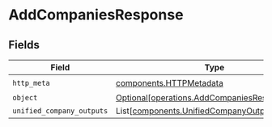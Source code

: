 # AddCompaniesResponse


## Fields

| Field                                                                                                | Type                                                                                                 | Required                                                                                             | Description                                                                                          |
| ---------------------------------------------------------------------------------------------------- | ---------------------------------------------------------------------------------------------------- | ---------------------------------------------------------------------------------------------------- | ---------------------------------------------------------------------------------------------------- |
| `http_meta`                                                                                          | [components.HTTPMetadata](../../models/components/httpmetadata.md)                                   | :heavy_check_mark:                                                                                   | N/A                                                                                                  |
| `object`                                                                                             | [Optional[operations.AddCompaniesResponseBody]](../../models/operations/addcompaniesresponsebody.md) | :heavy_minus_sign:                                                                                   | N/A                                                                                                  |
| `unified_company_outputs`                                                                            | List[[components.UnifiedCompanyOutput](../../models/components/unifiedcompanyoutput.md)]             | :heavy_minus_sign:                                                                                   | N/A                                                                                                  |